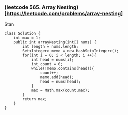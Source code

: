 ### (leetcode 565. Array Nesting)[https://leetcode.com/problems/array-nesting]

Stan

```
class Solution {
    int max = 1;
    public int arrayNesting(int[] nums) {
        int length = nums.length;
        Set<Integer> memo = new HashSet<Integer>();
        for(int i = 0; i < length; i ++){
            int head = nums[i];
            int count = 0;
            while(!memo.contains(head)){
                count++;
                memo.add(head);
                head = nums[head];
            }
            max = Math.max(count,max);
        }
        return max;
    }
}
```
